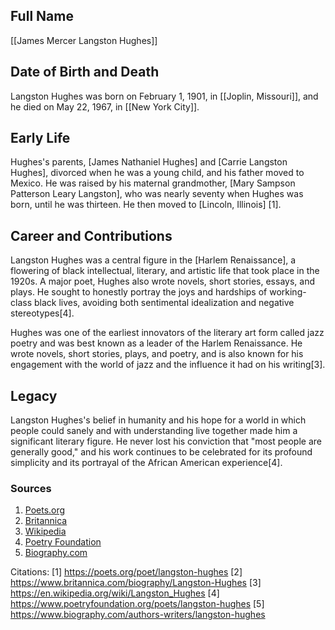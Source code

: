 ## Full Name
[[James Mercer Langston Hughes]]

## Date of Birth and Death
Langston Hughes was born on February 1, 1901, in [[Joplin, Missouri]], and he died on May 22, 1967, in [[New York City]].

## Early Life
Hughes's parents, [James Nathaniel Hughes] and [Carrie Langston Hughes], divorced when he was a young child, and his father moved to Mexico. He was raised by his maternal grandmother, [Mary Sampson Patterson Leary Langston], who was nearly seventy when Hughes was born, until he was thirteen. He then moved to [Lincoln, Illinois] [1].

## Career and Contributions
Langston Hughes was a central figure in the [Harlem Renaissance], a flowering of black intellectual, literary, and artistic life that took place in the 1920s. A major poet, Hughes also wrote novels, short stories, essays, and plays. He sought to honestly portray the joys and hardships of working-class black lives, avoiding both sentimental idealization and negative stereotypes[4].

Hughes was one of the earliest innovators of the literary art form called jazz poetry and was best known as a leader of the Harlem Renaissance. He wrote novels, short stories, plays, and poetry, and is also known for his engagement with the world of jazz and the influence it had on his writing[3].

## Legacy
Langston Hughes's belief in humanity and his hope for a world in which people could sanely and with understanding live together made him a significant literary figure. He never lost his conviction that "most people are generally good," and his work continues to be celebrated for its profound simplicity and its portrayal of the African American experience[4].

### Sources
1. [Poets.org](https://poets.org/poet/langston-hughes)
2. [Britannica](https://www.britannica.com/biography/Langston-Hughes)
3. [Wikipedia](https://en.wikipedia.org/wiki/Langston_Hughes)
4. [Poetry Foundation](https://www.poetryfoundation.org/poets/langston-hughes)
5. [Biography.com](https://www.biography.com/authors-writers/langston-hughes)

Citations:
[1] https://poets.org/poet/langston-hughes
[2] https://www.britannica.com/biography/Langston-Hughes
[3] https://en.wikipedia.org/wiki/Langston_Hughes
[4] https://www.poetryfoundation.org/poets/langston-hughes
[5] https://www.biography.com/authors-writers/langston-hughes